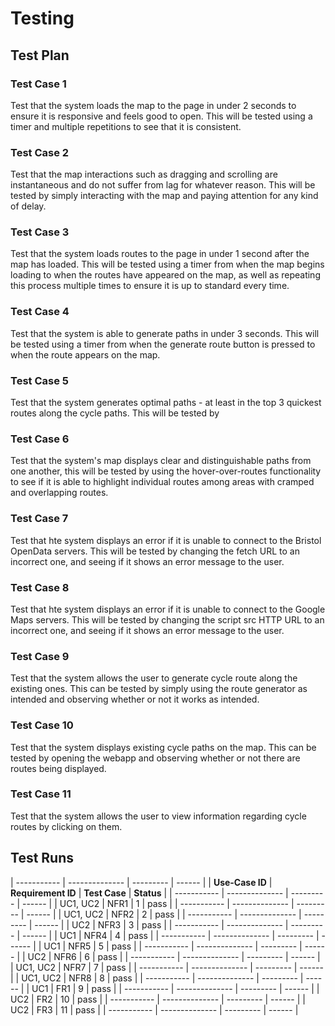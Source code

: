 # Testing

## Test Plan

### Test Case 1

Test that the system loads the map to the page in under 2 seconds to ensure
it is responsive and feels good to open. This will be tested using a timer and
multiple repetitions to see that it is consistent.

### Test Case 2

Test that the map interactions such as dragging and scrolling are instantaneous
and do not suffer from lag for whatever reason. This will be tested by simply interacting
with the map and paying attention for any kind of delay.

### Test Case 3

Test that the system loads routes to the page in under 1 second after the map
has loaded. This will be tested using a timer from when the map begins loading to
when the routes have appeared on the map, as well as repeating this process multiple
times to ensure it is up to standard every time.

### Test Case 4

Test that the system is able to generate paths in under 3 seconds. This will be tested
using a timer from when the generate route button is pressed to when the route appears
on the map.

### Test Case 5

Test that the system generates optimal paths - at least in the top 3 quickest routes along
the cycle paths. This will be tested by 

### Test Case 6

Test that the system's map displays clear and distinguishable paths from one another, this will
be tested by using the hover-over-routes functionality to see if it is able to highlight individual
routes among areas with cramped and overlapping routes.

### Test Case 7

Test that hte system displays an error if it is unable to connect to the Bristol OpenData servers.
This will be tested by changing the fetch URL to an incorrect one, and seeing if it shows an error message
to the user.

### Test Case 8

Test that hte system displays an error if it is unable to connect to the Google Maps servers.
This will be tested by changing the script src HTTP URL to an incorrect one, and seeing if it shows an error message
to the user.

### Test Case 9

Test that the system allows the user to generate cycle route along the existing ones. This can be tested by simply
using the route generator as intended and observing whether or not it works as intended.

### Test Case 10

Test that the system displays existing cycle paths on the map. This can be tested by opening the webapp
and observing whether or not there are routes being displayed.

### Test Case 11

Test that the system allows the user to view information regarding cycle routes by clicking on them.

## Test Runs

| ----------- | -------------- | --------- | ------ |
| **Use-Case ID** | **Requirement ID** | **Test Case** | **Status** |
| ----------- | -------------- | --------- | ------ |
|  UC1, UC2   |      NFR1      |     1     |  pass  |
| ----------- | -------------- | --------- | ------ |
|  UC1, UC2   |      NFR2      |     2     |  pass  |
| ----------- | -------------- | --------- | ------ |
|     UC2     |      NFR3      |     3     |  pass  |
| ----------- | -------------- | --------- | ------ |
|     UC1     |      NFR4      |     4     |  pass  |
| ----------- | -------------- | --------- | ------ |
|     UC1     |      NFR5      |     5     |  pass  |
| ----------- | -------------- | --------- | ------ |
|     UC2     |      NFR6      |     6     |  pass  |
| ----------- | -------------- | --------- | ------ |
|  UC1, UC2   |      NFR7      |     7     |  pass  |
| ----------- | -------------- | --------- | ------ |
|  UC1, UC2   |      NFR8      |     8     |  pass  |
| ----------- | -------------- | --------- | ------ |
|     UC1     |      FR1       |     9     |  pass  |
| ----------- | -------------- | --------- | ------ |
|     UC2     |      FR2       |    10     |  pass  |
| ----------- | -------------- | --------- | ------ |
|     UC2     |      FR3       |    11     |  pass  |
| ----------- | -------------- | --------- | ------ |

